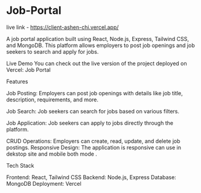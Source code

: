 # Job-Portal


live link - https://client-ashen-chi.vercel.app/

A job portal application built using React, Node.js, Express, Tailwind CSS, and MongoDB. This platform allows employers to post job openings and job seekers to search and apply for jobs.



Live Demo
You can check out the live version of the project deployed on Vercel: Job Portal

Features

Job Posting: Employers can post job openings with details like job title, description, requirements, and more.

Job Search: Job seekers can search for jobs based on various filters.

Job Application: Job seekers can apply to jobs directly through the platform.

CRUD Operations: Employers can create, read, update, and delete job postings.
Responsive Design: The application is responsive can use in dekstop site and mobile both mode .

Tech Stack

Frontend: React, Tailwind CSS
Backend: Node.js, Express
Database: MongoDB
Deployment: Vercel
